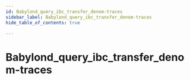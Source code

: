 ```yaml
---
id: Babylond_query_ibc_transfer_denom-traces
sidebar_label: Babylond_query_ibc_transfer_denom-traces
hide_table_of_contents: true

---
```


# Babylond_query_ibc_transfer_denom-traces